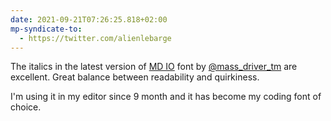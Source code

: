 ```yaml
---
date: 2021-09-21T07:26:25.818+02:00
mp-syndicate-to:
  - https://twitter.com/alienlebarge
---
```

The italics in the latest version of [MD IO](https://www.futurefonts.xyz/mass-driver/io) font by [@mass_driver_tm](https://twitter.com/mass_driver_tm) are excellent. Great balance between readability and quirkiness.

I'm using it in my editor since 9 month and it has become my coding font of choice.
